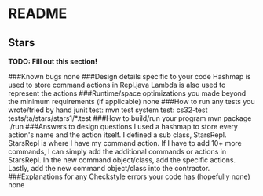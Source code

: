 # README

## Stars
**TODO: Fill out this section!**

###Known bugs
none
###Design details specific to your code
Hashmap is used to store command actions in Repl.java
Lambda is also used to represent the actions
###Runtime/space optimizations you made beyond the minimum requirements (if applicable)
none
###How to run any tests you wrote/tried by hand
junit test: 
mvn test 
system test:
cs32-test tests/ta/stars/stars1/*.test
###How to build/run your program
mvn package 
./run
###Answers to design questions
I used a hashmap to store every action's name and the action itself.
I defined a sub class, StarsRepl. StarsRepl is where I have my command action.
If I have to add 10+ more commands, I can simply add the additional commands or actions in StarsRepl.
In the new command object/class, add the specific actions.
Lastly, add the new command object/class into the contractor.
###Explanations for any Checkstyle errors your code has (hopefully none)
none 